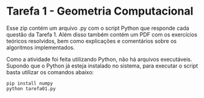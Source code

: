 # Tarefa 1 - Geometria Computacional
Esse zip contém um arquivo .py com o script Python que responde cada questão da Tarefa 1. Além disso também contém um PDF com os exercícios teóricos resolvidos, bem como explicações e comentários sobre os algoritmos implementados.

Como a atividade foi feita utilizando Python, não há arquivos executáveis. 
Supondo que o Python já esteja instalado no sistema, para executar o script basta utilizar os comandos abaixo:

```
pip install numpy
python tarefa01.py
```